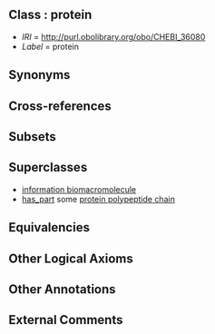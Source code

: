 
## Class : protein

 * *IRI* = http://purl.obolibrary.org/obo/CHEBI_36080
 * *Label* = protein

## Synonyms


## Cross-references


## Subsets


## Superclasses

 * [information biomacromolecule](../../CHEBI/95/CHEBI_33695.md)
 * [has_part](../../BFO/51/BFO_0000051.md) some [protein polypeptide chain](../../CHEBI/41/CHEBI_16541.md)

## Equivalencies


## Other Logical Axioms


## Other Annotations


## External Comments

